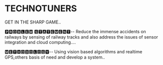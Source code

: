 # TECHNOTUNERS
GET IN THE SHARP GAME..

🅿🆁🅾🅱🅻🅴🅼 🆂🆃🅰🆃🅴🅼🅴🅽🆃--
Reduce the immense accidents on railways by sensing of railway tracks and also address the issues of sensor integration and cloud computing....

🅼🅴🆃🅷🅾🅳🅾🅻🅾🅶🆈--
Using vision based algorithms and realtime GPS,others basis of need and develop a system..

